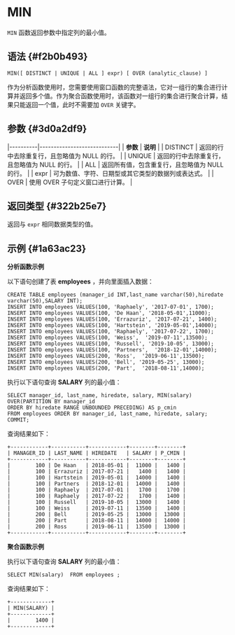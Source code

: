 MIN 
========================



`MIN` 函数返回参数中指定列的最小值。

语法 {#f2b0b493}
--------------

    MIN([ DISTINCT | UNIQUE | ALL ] expr) [ OVER (analytic_clause) ]



作为分析函数使用时，您需要使用窗口函数的完整语法，它对一组行的集合进行计算并返回多个值。作为聚合函数使用时，该函数对一组行的集合进行聚合计算，结果只能返回一个值，此时不需要加 `OVER` 关键字。

参数 {#3d0a2df9}
--------------



|----------|----------------------------|
| **参数**   | **说明**                     |
| DISTINCT | 返回的行中去除重复行，且忽略值为 NULL 的行。  |
| UNIQUE   | 返回的行中去除重复行，且忽略值为 NULL 的行。  |
| ALL      | 返回所有值，包含重复行，且忽略值为 NULL 的行。 |
| expr     | 可为数值、字符、日期型或其它类型的数据列或表达式。  |
| OVER     | 使用 OVER 子句定义窗口进行计算。        |



返回类型 {#322b25e7}
----------------

返回与 `expr` 相同数据类型的值。

示例 {#1a63ac23}
--------------

**分析函数示例** 

以下语句创建了表 **employees** ，并向里面插入数据：

    CREATE TABLE employees (manager_id INT,last_name varchar(50),hiredate varchar(50),SALARY INT);
    INSERT INTO employees VALUES(100, 'Raphaely', '2017-07-01', 1700);
    INSERT INTO employees VALUES(100, 'De Haan', '2018-05-01',11000);      
    INSERT INTO employees VALUES(100, 'Errazuriz', '2017-07-21', 1400);
    INSERT INTO employees VALUES(100, 'Hartstein', '2019-05-01',14000);     
    INSERT INTO employees VALUES(100, 'Raphaely', '2017-07-22', 1700);
    INSERT INTO employees VALUES(100, 'Weiss',  '2019-07-11',13500);     
    INSERT INTO employees VALUES(100, 'Russell', '2019-10-05', 13000);
    INSERT INTO employees VALUES(100, 'Partners',  '2018-12-01',14000);     
    INSERT INTO employees VALUES(200, 'Ross',  '2019-06-11',13500);     
    INSERT INTO employees VALUES(200, 'Bell', '2019-05-25', 13000);
    INSERT INTO employees VALUES(200, 'Part',  '2018-08-11',14000);



执行以下语句查询 **SALARY** 列的最小值：

    SELECT manager_id, last_name, hiredate, salary, MIN(salary) OVER(PARTITION BY manager_id 
    ORDER BY hiredate RANGE UNBOUNDED PRECEDING) AS p_cmin
    FROM employees ORDER BY manager_id, last_name, hiredate, salary;
    COMMIT;



查询结果如下：

    +------------+-----------+------------+--------+--------+
    | MANAGER_ID | LAST_NAME | HIREDATE   | SALARY | P_CMIN |
    +------------+-----------+------------+--------+--------+
    |        100 | De Haan   | 2018-05-01 |  11000 |   1400 |
    |        100 | Errazuriz | 2017-07-21 |   1400 |   1400 |
    |        100 | Hartstein | 2019-05-01 |  14000 |   1400 |
    |        100 | Partners  | 2018-12-01 |  14000 |   1400 |
    |        100 | Raphaely  | 2017-07-01 |   1700 |   1700 |
    |        100 | Raphaely  | 2017-07-22 |   1700 |   1400 |
    |        100 | Russell   | 2019-10-05 |  13000 |   1400 |
    |        100 | Weiss     | 2019-07-11 |  13500 |   1400 |
    |        200 | Bell      | 2019-05-25 |  13000 |  13000 |
    |        200 | Part      | 2018-08-11 |  14000 |  14000 |
    |        200 | Ross      | 2019-06-11 |  13500 |  13000 |
    +------------+-----------+------------+--------+--------+



**聚合函数示例** 

执行以下语句查询 **SALARY** 列的最小值：

    SELECT MIN(salary)  FROM employees ;



查询结果如下：

    +-------------+
    | MIN(SALARY) |
    +-------------+
    |        1400 |
    +-------------+


